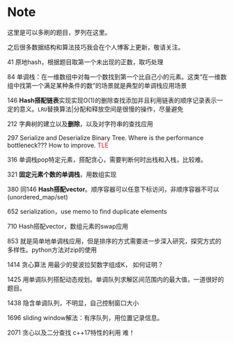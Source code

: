 # Note

这里是可以多刷的题目，罗列在这里。

之后很多数据结构和算法技巧我会在个人博客上更新，敬请关注。



41 原地hash，根据题目取第一个未出现的正数，取巧处理

84 单调栈：在一维数组中对每一个数找到第一个比自己小的元素。这类“在一维数组中找第一个满足某种条件的数”的场景就是典型的单调栈应用场景

146 **Hash搭配链表**实现实现O(1)的删除查找添加并且利用链表的顺序记录表示一定的意义。`LRU`替换算法|分配和释放空间是很慢的操作，尽量避免

212 字典树的建立以及**删除**，以及对字符串的查找应用

297 Serialize and Deserialize Binary Tree. Where is the performance bottleneck??? How to improve. <font color = red> TLE </font>

316 单调栈pop特定元素，搭配贪心，需要判断何时出栈和入栈，比较难。

321 **固定元素个数的单调栈**，用数组实现

380 同146 **Hash搭配vector**。顺序容器可以任意下标访问，非顺序容器不可以(unordered_map/set)

652 serialization，use memo to find duplicate elements

710 Hash搭配vector，数组元素的swap应用

853 就是简单地单调栈应用，但是排序的方式需要进一步深入研究，探究方式的多样性。python方法对zip的使用

1414 贪心算法 用最少的斐波拉契数字组成K， 如何证明？

1425 用单调队列搭配动态规划。单调队列求解区间范围内的最大值，一道很好的题目。

1438 隐含单调队列，不明显，自己控制窗口大小

1696 sliding window解法：有序队列，用位置记录信息。

2071 贪心以及二分查找 c++17特性的利用 难！
